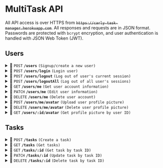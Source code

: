 # MultiTask API
All API access is over HTTPS from ~~`https://carly-task-manager.herokuapp.com`~~. All responses and requests are in JSON format. Passwords are protected with `bcrypt` encryption, and user authentication is handled with JSON Web Token (JWT).

## Users
<details>
 <summary>👨 <code>POST</code> <code><b>/users</b></code> <code>(Signup/create a new user)</code></summary>

#### Authentication

not required

#### Parameters

| name       | type     | data type | description                                       |
|------------|----------|-----------|---------------------------------------------------|
| `name`     | required | string    | The name of the user                              |
| `email`    | required | string    | A valid email that doesn't exists in the database |
| `password` | required | string    | Password of the user                              |
| `age`      | optional | int       | Age of the user                                   |

#### Example Request Body

```json
{
  "name": "Micky Mouse",
	"email": "holiday@gmail.com",
	"password": "rainbow543",
  "age": 20
}
```

#### Success Response

- **Code**: `201 Created`
- **Example Response Body**
  ```json
  {
    "user": {
      "age": 20,
      "_id": "64ed1f001acc5e7da922f522",
      "name": "Dou Mao",
      "email": "holiday@gmail.com",
      "createdAt": "2023-08-28T22:26:08.658Z",
      "updatedAt": "2023-08-28T22:26:08.725Z",
      "__v": 1
    },
    "token": "eyJhbGciOiJIUzI1NiIsInR5cCI6IkpXVCJ9.eyJfaWQiOiI2NGVkMWYwMDFhY2M1ZTdkYTkyMmY1MjIiLCJpYXQiOjE2OTMyNjE1Njh9.UWguNN5AFF3UR86tmrc2paVE9ll9hvw__hmFN60xM4k"
  }
  ```
- **Actions**: Send a welcome email to the new user and adds a new JWT to the user's `tokens` data.

#### Error Response

- **Code**: `400 Bad Request`

</details>

<details>
 <summary>👨 <code>POST</code> <code><b>/users/login</b></code> <code>(Login user)</code></summary>

#### Authentication

not required

#### Parameters

| name       | type     | data type | description          |
|------------|----------|-----------|----------------------|
| `email`    | required | string    | Email of the user    |
| `password` | required | string    | Password of the user |

#### Example Request Body

```json
{
	"email": "Micky Mouse",
	"password": "rainbow543"
}
```

#### Success Response

- **Code**: `200 OK`
- **Example Response Body**
  ```json
  {
    "user": {
      "age": 20,
      "_id": "64ed1f001acc5e7da922f522",
      "name": "Micky Mouse",
      "email": "holiday@gmail.com",
      "createdAt": "2023-08-28T22:26:08.658Z",
      "updatedAt": "2023-08-29T00:10:41.517Z",
      "__v": 2
    },
    "token": "eyJhbGciOiJIUzI1NiIsInR5cCI6IkpXVCJ9.eyJfaWQiOiI2NGVkMWYwMDFhY2M1ZTdkYTkyMmY1MjIiLCJpYXQiOjE2OTMyNjc4NDF9.xSuIWxSsM45WIpczLCMJb1MMlZ510iC9Js6sfAqqftw"
  }
  ```
- **Action**: Adds a new JWT to the user's `tokens` data.

#### Error Response

- **Code**: `400 Bad Request`

</details>

<details>
 <summary>👨 <code>POST</code> <code><b>/users/logout</b></code> <code>(Log out of user's current session)</code></summary>

#### Authentication

JWT of the user's current session

#### Parameters

none

#### Success Response

- **Code**: `200 OK`
- **Action**: Removes the current JWT from the user's `tokens` data.

#### Error Response

| http code                   | response body                       |
|-----------------------------|-------------------------------------|
| `500 Internal Server Error` | none                                |
| `401 Unauthorized`          | `{"error": "Please authenticate."}` |

</details>

<details>
 <summary>👨 <code>POST</code> <code><b>/users/logoutAll</b></code> <code>(Log out of all user's sessions)</code></summary>

#### Authentication

JWT of the user's current session

#### Parameters

none

#### Success Response

- **Code**: `200 OK`
- **Action**: Removes all JWTs from the user's `tokens` data.

#### Error Response

| http code                   | response body                       |
|-----------------------------|-------------------------------------|
| `500 Internal Server Error` | none                                |
| `401 Unauthorized`          | `{"error": "Please authenticate."}` |

</details>

<details>
 <summary>👨 <code>GET</code> <code><b>/users/me</b></code> <code>(Get user account information)</code></summary>

#### Authentication

JWT of the user's current session

#### Parameters

none

#### Success Response

- **Code**: `200 OK`
- **Example Response Body**
  ```json
  {
    "age": 20,
    "_id": "64ed44db5577279fff97e05e",
    "name": "Micky Mouse",
    "email": "holiday@gmail.com",
    "createdAt": "2023-08-29T01:07:39.021Z",
    "updatedAt": "2023-08-29T03:53:44.100Z",
    "__v": 11
  }
  ```

#### Error Response

| http code          | response body                       |
|--------------------|-------------------------------------|
| `401 Unauthorized` | `{"error": "Please authenticate."}` |

</details>

<details>
 <summary>👨 <code>PATCH</code> <code><b>/users/me</b></code> <code>(Edit user information)</code></summary>

#### Authentication

JWT of the user's current session

#### Parameters

| name       | type     | data type | description                                       |
|------------|----------|-----------|---------------------------------------------------|
| `name`     | optional | string    | The name of the user                              |
| `email`    | optional | string    | A valid email that doesn't exists in the database |
| `password` | optional | string    | Password of the user                              |
| `age`      | optional | int       | Age of the user                                   |

#### Example Request Body

```json
{
	"age": 55,
	"name": "Wise Owl"
}
```

#### Success Response

- **Code**: `200 OK`
- **Example Response Body**
  ```json
  {
    "age": 55,
    "_id": "64ed44db5577279fff97e05e",
    "name": "Wise Owl",
    "email": "holiday@gmail.com",
    "createdAt": "2023-08-29T01:07:39.021Z",
    "updatedAt": "2023-08-29T04:14:48.936Z",
    "__v": 12
  }
  ```

#### Error Response

| http code          | response body                       |
|--------------------|-------------------------------------|
| `400 Bad Request`  | none                                |
| `401 Unauthorized` | `{"error": "Please authenticate."}` |
| `403 Forbidden`    | `{"error": "Invalid update."}`      |

</details>

<details>
 <summary>👨 <code>DELETE</code> <code><b>/users/me</b></code> <code>(Delete user account)</code></summary>

#### Authentication

JWT of the user's current session

#### Parameters

none

#### Success Response

- **Code**: `200 OK`
- **Example Response Body**
  ```json
  {
    "age": 55,
    "_id": "64ed44db5577279fff97e05e",
    "name": "Wise Owl",
    "email": "holiday@gmail.com",
    "createdAt": "2023-08-29T01:07:39.021Z",
    "updatedAt": "2023-08-29T04:14:48.936Z",
    "__v": 12
  }
  ```
- **Action**: Send a goodbye email to the user.

#### Error Response

| http code                   | response body                       |
|-----------------------------|-------------------------------------|
| `500 Internal Server Error` | none                                |
| `401 Unauthorized`          | `{"error": "Please authenticate."}` |

</details>

<details>
 <summary>👨 <code>POST</code> <code><b>/users/me/avatar</b></code> <code>(Upload user profile picture)</code></summary>

#### Authentication

JWT of the user's current session

#### Parameters

| name     | type     | data type | description                                           |
|----------|----------|-----------|-------------------------------------------------------|
| `avatar` | required | form-data | The link to a `.jpg`, `.jpeg`, or `.png` image file |

#### Success Response

- **Code**: `200 OK`
- **Action**: Resize the uploaded image and saves it to the user's `avatar` data.

#### Error Response

| http code          | response body                       |
|--------------------|-------------------------------------|
| `400 Bad Request`  | `{"error": <error message>}`        |
| `401 Unauthorized` | `{"error": "Please authenticate."}` |

</details>

<details>
 <summary>👨 <code>DELETE</code> <code><b>/users/me/avatar</b></code> <code>(Delete user profile picture)</code></summary>

#### Authentication

JWT of the user's current session

#### Parameters

none

#### Success Response

- **Code**: `200 OK`

#### Error Response

| http code          | response body                       |
|--------------------|-------------------------------------|
| `401 Unauthorized` | `{"error": "Please authenticate."}` |

</details>

<details>
 <summary>👨 <code>GET</code> <code><b>/users/:id/avatar</b></code> <code>(Get profile picture by user ID)</code></summary>

#### Authentication

none

#### Parameters

none

#### Success Response

- **Code**: `200 OK`

#### Error Response

- **Code**: `404 Not Found`

</details>

## Tasks

<details>
 <summary>📝 <code>POST</code> <code><b>/tasks</b></code> <code>(Create a task)</code></summary>

#### Authentication

JWT of the user's current session

#### Parameters

| name          | type     | data type | description             |
|---------------|----------|-----------|-------------------------|
| `description` | required | string    | Description of the task |
| `completed`   | optional | boolean   | Defaults to `false`     |

#### Example Request Body

```json
{
	"description": "write project proposal"
}
```

#### Success Response

- **Code**: `201 Created`
- **Example Response Body**
  ```json
  {
    "completed": false,
    "_id": "64ee71eb6cdf76107ac1a8e7",
    "description": "write project proposal",
    "owner": "64ee3747db1ae3d03aded393",
    "createdAt": "2023-08-29T22:32:11.875Z",
    "updatedAt": "2023-08-29T22:32:11.875Z",
    "__v": 0
  }
  ```

#### Error Response

| http code          | response body                       |
|--------------------|-------------------------------------|
| `400 Bad Request`  | none                                |
| `401 Unauthorized` | `{"error": "Please authenticate."}` |

</details>

<details>
 <summary>📝 <code>GET</code> <code><b>/tasks</b></code> <code>(Get tasks)</code></summary>

#### Authentication

JWT of the user's current session

#### Query Parameters

| name        | type     | data type | description                                                    |
|-------------|----------|-----------|----------------------------------------------------------------|
| `completed` | optional | boolean   | Defaults to `false`                                            |
| `limit`     | optional | int       | Number of tasks to return                                      |
| `skip`      | optional | int       | Exclude the first N tasks from the request                     |
| `sortBy`    | optional | string    | Sorts the tasks by their properties and the specified ordering |


#### Example Query Strings

```javascript
/tasks?completed=true&sortBy=createdAt:ascend
/tasks?limit=10&skip=20
/tasks?sortBy=createdAt:desc
```

#### Success Response

- **Code**: `200 OK`
- **Example Response Body**
  ```json
  [
    {
      "completed": false,
      "_id": "64ee71eb6cdf76107ac1a8e7",
      "description": "write project proposal",
      "owner": "64ee3747db1ae3d03aded393",
      "createdAt": "2023-08-29T22:32:11.875Z",
      "updatedAt": "2023-08-29T22:32:11.875Z",
      "__v": 0
    },
    {
      "completed": false,
      "_id": "64ee7c796cdf76107ac1a8ea",
      "description": "stand up meeting",
      "owner": "64ee3747db1ae3d03aded393",
      "createdAt": "2023-08-29T23:17:13.826Z",
      "updatedAt": "2023-08-29T23:17:13.826Z",
      "__v": 0
    },
    {
      "completed": true,
      "_id": "64ee7c7e6cdf76107ac1a8ed",
      "description": "rebase",
      "owner": "64ee3747db1ae3d03aded393",
      "createdAt": "2023-08-29T23:17:18.569Z",
      "updatedAt": "2023-08-29T23:17:18.569Z",
      "__v": 0
    }
  ]
  ```

#### Error Response

| http code                   | response body                       |
|-----------------------------|-------------------------------------|
| `500 Internal Server Error` | none                                |
| `401 Unauthorized`          | `{"error": "Please authenticate."}` |

</details>

<details>
 <summary>📝 <code>GET</code> <code><b>/tasks/:id</b></code> <code>(Get task by task ID)</code></summary>

#### Authentication

JWT of the user's current session

#### Parameters

none

#### Success Response

- **Code**: `200 OK`
- **Example Response Body**
  ```json
  {
    "completed": false,
    "_id": "64ee7c796cdf76107ac1a8ea",
    "description": "stand up meeting",
    "owner": "64ee3747db1ae3d03aded393",
    "createdAt": "2023-08-29T23:17:13.826Z",
    "updatedAt": "2023-08-29T23:17:13.826Z",
    "__v": 0
  }
  ```

#### Error Response

| http code                   | response body                       |
|-----------------------------|-------------------------------------|
| `500 Internal Server Error` | none                                |
| `404 Not Found`             | none                                |
| `401 Unauthorized`          | `{"error": "Please authenticate."}` |

</details>

<details>
 <summary>📝 <code>PATCH</code> <code><b>/tasks/:id</b></code> <code>(Update task by task ID)</code></summary>

#### Authentication

JWT of the user's current session

#### Parameters

| name          | type     | data type | description             |
|---------------|----------|-----------|-------------------------|
| `description` | optional | string    | Description of the task |
| `completed`   | optional | boolean   | Completion of the task  |

#### Example Request Body

```json
{
	"completed": true
}
```

#### Success Response

- **Code**: `200 OK`
- **Example Response Body**
  ```json
  {
    "completed": true,
    "_id": "64ee71eb6cdf76107ac1a8e7",
    "description": "write project proposal",
    "owner": "64ee3747db1ae3d03aded393",
    "createdAt": "2023-08-29T22:32:11.875Z",
    "updatedAt": "2023-08-29T23:38:17.535Z",
    "__v": 0
  }
  ```

#### Error Response

| http code                   | response body                       |
|-----------------------------|-------------------------------------|
| `500 Internal Server Error` | none                                |
| `404 Not Found`             | none                                |
| `400 Bad Request`           | `{error: 'Invalid update}`          |
| `401 Unauthorized`          | `{"error": "Please authenticate."}` |

</details>

<details>
 <summary>📝 <code>DELETE</code> <code><b>/tasks/:id</b></code> <code>(Delete task by task ID)</code></summary>

#### Authentication

JWT of the user's current session

#### Parameters

none

#### Success Response

- **Code**: `200 OK`
- **Example Response Body**
  ```json
  {
    "completed": false,
    "_id": "64ee7c7e6cdf76107ac1a8ed",
    "description": "one-on-one meeting",
    "owner": "64ee3747db1ae3d03aded393",
    "createdAt": "2023-08-29T23:17:18.569Z",
    "updatedAt": "2023-08-29T23:17:18.569Z",
    "__v": 0
  }
  ```

#### Error Response

| http code                   | response body                       |
|-----------------------------|-------------------------------------|
| `500 Internal Server Error` | none                                |
| `404 Not Found`             | none                                |
| `401 Unauthorized`          | `{"error": "Please authenticate."}` |

</details>